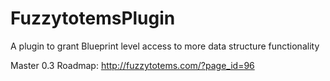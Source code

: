 # FuzzytotemsPlugin
A plugin to grant Blueprint level access to more data structure functionality

Master 0.3 Roadmap:
http://fuzzytotems.com/?page_id=96
